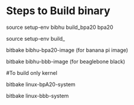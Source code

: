 # Steps to Build binary

source setup-env bibhu build_bpa20 bpa20

source setup-env <platform> build_<Machine> <Machine>

bitbake bibhu-bpa20-image    (for banana pi image)


bitbake bibhu-bbb-image      (for beaglebone black)

#To build only kernel

bitbake linux-bpA20-system


bitbake linux-bbb-system
